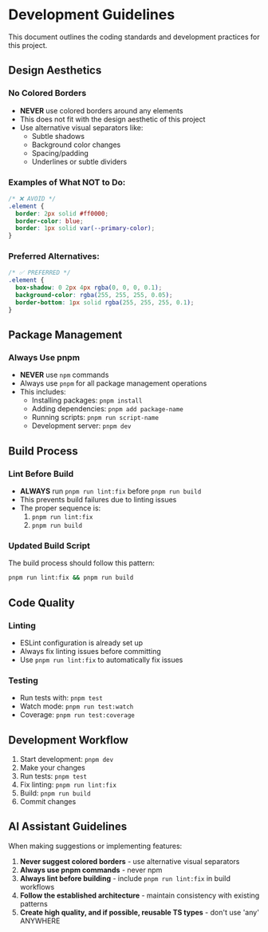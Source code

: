 # Development Guidelines

This document outlines the coding standards and development practices for this project.

## Design Aesthetics

### No Colored Borders

- **NEVER** use colored borders around any elements
- This does not fit with the design aesthetic of this project
- Use alternative visual separators like:
  - Subtle shadows
  - Background color changes
  - Spacing/padding
  - Underlines or subtle dividers

### Examples of What NOT to Do:

```css
/* ❌ AVOID */
.element {
  border: 2px solid #ff0000;
  border-color: blue;
  border: 1px solid var(--primary-color);
}
```

### Preferred Alternatives:

```css
/* ✅ PREFERRED */
.element {
  box-shadow: 0 2px 4px rgba(0, 0, 0, 0.1);
  background-color: rgba(255, 255, 255, 0.05);
  border-bottom: 1px solid rgba(255, 255, 255, 0.1);
}
```

## Package Management

### Always Use pnpm

- **NEVER** use `npm` commands
- Always use `pnpm` for all package management operations
- This includes:
  - Installing packages: `pnpm install`
  - Adding dependencies: `pnpm add package-name`
  - Running scripts: `pnpm run script-name`
  - Development server: `pnpm dev`

## Build Process

### Lint Before Build

- **ALWAYS** run `pnpm run lint:fix` before `pnpm run build`
- This prevents build failures due to linting issues
- The proper sequence is:
  1. `pnpm run lint:fix`
  2. `pnpm run build`

### Updated Build Script

The build process should follow this pattern:

```bash
pnpm run lint:fix && pnpm run build
```

## Code Quality

### Linting

- ESLint configuration is already set up
- Always fix linting issues before committing
- Use `pnpm run lint:fix` to automatically fix issues

### Testing

- Run tests with: `pnpm test`
- Watch mode: `pnpm run test:watch`
- Coverage: `pnpm run test:coverage`

## Development Workflow

1. Start development: `pnpm dev`
2. Make your changes
3. Run tests: `pnpm test`
4. Fix linting: `pnpm run lint:fix`
5. Build: `pnpm run build`
6. Commit changes

## AI Assistant Guidelines

When making suggestions or implementing features:

1. **Never suggest colored borders** - use alternative visual separators
2. **Always use pnpm commands** - never npm
3. **Always lint before building** - include `pnpm run lint:fix` in build workflows
4. **Follow the established architecture** - maintain consistency with existing patterns
5. **Create high quality, and if possible, reusable TS types** - don't use 'any' ANYWHERE
